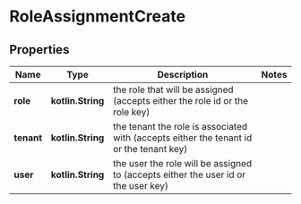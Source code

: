 
# RoleAssignmentCreate

## Properties
Name | Type | Description | Notes
------------ | ------------- | ------------- | -------------
**role** | **kotlin.String** | the role that will be assigned (accepts either the role id or the role key) | 
**tenant** | **kotlin.String** | the tenant the role is associated with (accepts either the tenant id or the tenant key) | 
**user** | **kotlin.String** | the user the role will be assigned to (accepts either the user id or the user key) | 



